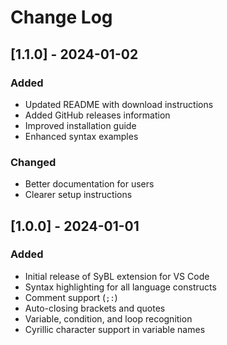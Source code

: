# Change Log

## [1.1.0] - 2024-01-02

### Added
- Updated README with download instructions
- Added GitHub releases information
- Improved installation guide
- Enhanced syntax examples

### Changed
- Better documentation for users
- Clearer setup instructions

## [1.0.0] - 2024-01-01

### Added
- Initial release of SyBL extension for VS Code
- Syntax highlighting for all language constructs
- Comment support (`;:`)
- Auto-closing brackets and quotes
- Variable, condition, and loop recognition
- Cyrillic character support in variable names